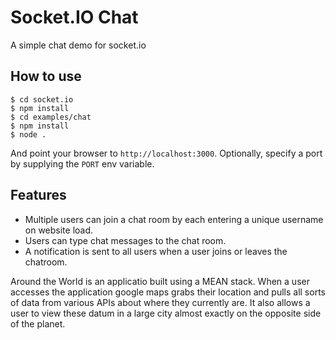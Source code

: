 
# Socket.IO Chat

A simple chat demo for socket.io

## How to use

```
$ cd socket.io
$ npm install
$ cd examples/chat
$ npm install
$ node .
```

And point your browser to `http://localhost:3000`. Optionally, specify
a port by supplying the `PORT` env variable.

## Features

- Multiple users can join a chat room by each entering a unique username
on website load.
- Users can type chat messages to the chat room.
- A notification is sent to all users when a user joins or leaves
the chatroom.


Around the World is an applicatio built using a MEAN stack. When a user accesses the application google maps grabs their location and pulls all sorts of data from various APIs about where they currently are. It also allows a user to view these datum in a large city almost exactly on the opposite side of the planet.
